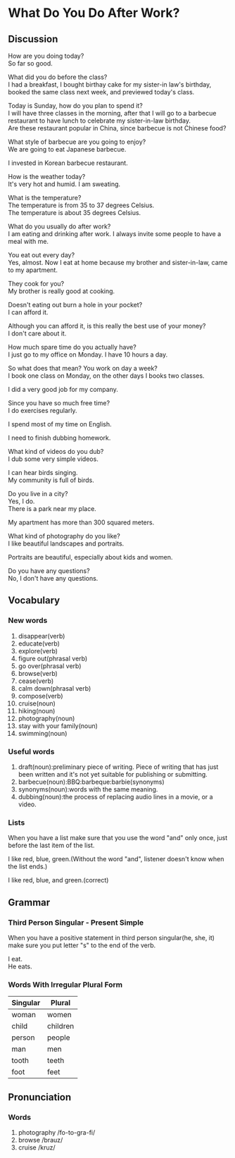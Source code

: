 # What Do You Do After Work?
## Discussion
How are you doing today?  
So far so good.  

What did you do before the class?  
I had a breakfast, I bought birthay cake for my sister-in law's birthday, booked the same class next week, and previewed today's class.   

Today is Sunday, how do you plan to spend it?  
I will have three classes in the morning, after that I will go to a barbecue restaurant to have lunch to celebrate my sister-in-law birthday.  
Are these restaurant popular in China, since barbecue is not Chinese food?  

What style of barbecue are you going to enjoy?   
We are going to eat Japanese barbecue.  

I invested in Korean barbecue restaurant.  

How is the weather today?  
It's very hot and humid. I am sweating.  

What is the temperature?  
The temperature is from 35 to 37 degrees Celsius.  
The temperature is about 35 degrees Celsius.  

What do you usually do after work?  
I am eating and drinking after work. I always invite some people to have a meal with me.  

You eat out every day?  
Yes, almost. Now I eat at home because my brother and sister-in-law, came to my apartment.  

They cook for you?  
My brother is really good at cooking.  

Doesn't eating out burn a hole in your pocket?  
I can afford it.  

Although you can afford it, is this really the best use of your money?  
I don't care about it.  

How much spare time do you actually have?  
I just go to my office on Monday. I have 10 hours a day.   

So what does that mean? You work on day a week?   
I book one class on Monday, on the other days I books two classes.  

I did a very good job for my company.  

Since you have so much free time?  
I do exercises regularly.  

I spend most of my time on English.  

I need to finish dubbing homework.  

What kind of videos do you dub?  
I dub some very simple videos.  

I can hear birds singing.  
My community is full of birds.  

Do you live in a city?  
Yes, I do.  
There is a park near my place.  

My apartment has more than 300 squared meters.  

What kind of photography do you like?  
I like beautiful landscapes and portraits.  

Portraits are beautiful, especially about kids and women.  

Do you have any questions?  
No, I don't have any questions.  

## Vocabulary
### New words
1. disappear(verb)
1. educate(verb)
1. explore(verb)
1. figure out(phrasal verb)
1. go over(phrasal verb)
1. browse(verb)
1. cease(verb)
1. calm down(phrasal verb)
1. compose(verb)
1. cruise(noun)
1. hiking(noun)
1. photography(noun)
1. stay with your family(noun)
1. swimming(noun)

### Useful words
1. draft(noun):preliminary piece of writing. Piece of writing that has just been written and it's not yet suitable for publishing or submitting.  
1. barbecue(noun):BBQ:barbeque:barbie(synonyms)
1. synonyms(noun):words with the same meaning.
1. dubbing(noun):the process of replacing audio lines in a movie, or a video.

### Lists
When you have a list make sure that you use the word "and" only once, just before the last item of the list.  

I like red, blue, green.(Without the word "and", listener doesn't know when the list ends.)  

I like red, blue, and green.(correct)  

## Grammar
### Third Person Singular - Present Simple
When you have a positive statement in third person singular(he, she, it) make sure you put letter "s" to the end of the verb.  

I eat.  
He eats.  

### Words With Irregular Plural Form
| Singular | Plural
| --- | ---
| woman | women
| child | children
| person | people
| man | men
| tooth | teeth
| foot | feet

## Pronunciation
### Words
1. photography /fo-to-gra-fi/
1. browse /brauz/
1. cruise /kruz/
